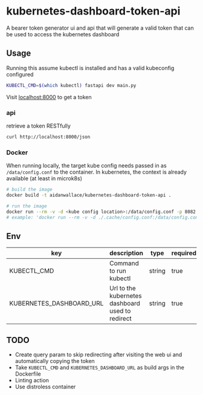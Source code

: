# kubernetes-dashboard-token-api

A bearer token generator ui and api that will generate a valid token that can be used to access the kubernetes dashboard

## Usage

Running this assume kubectl is installed and has a valid kubeconfig configured

```sh
KUBECTL_CMD=$(which kubectl) fastapi dev main.py
```

Visit [localhost:8000](https://localhost:8000) to get a token

### api

retrieve a token RESTfully

```sh
curl http://localhost:8000/json
```

### Docker

When running locally, the target kube config needs passed in as `/data/config.conf` to the container. In kubernetes, the context is already available (at least in microk8s)

```sh
# build the image
docker build -t aidanwallace/kubernetes-dashboard-token-api .

# run the image
docker run --rm -v -d <kube config location>:/data/config.conf -p 8082:80 aidanwallace/kubernetes-dashboard-token-api
# example: 'docker run --rm -v -d ./.cache/config.conf:/data/config.conf -p 8082:80 aidanwallace/kubernetes-dashboard-token-api'

```

## Env

| key                      | description                                      | type   | required | default |
| ------------------------ | ------------------------------------------------ | ------ | -------- | ------- |
| KUBECTL_CMD              | Command to run kubectl                           | string | true     |         |
| KUBERNETES_DASHBOARD_URL | Url to the kubernetes dashboard used to redirect | string | true     |         |

## TODO

- Create query param to skip redirecting after visiting the web ui and automatically copying the token
- Take `KUBECTL_CMD` and `KUBERNETES_DASHBOARD_URL` as build args in the Dockerfile
- Linting action
- Use distroless container
